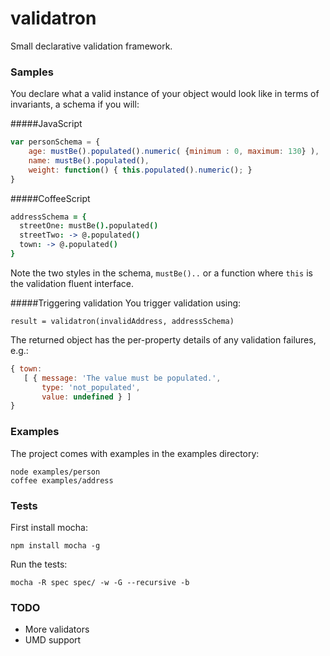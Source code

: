 validatron
==========
Small declarative validation framework.

### Samples
You declare what a valid instance of your object would look like in terms of invariants, a schema if you will:

#####JavaScript
```js
var personSchema = {
    age: mustBe().populated().numeric( {minimum : 0, maximum: 130} ),
    name: mustBe().populated(), 
    weight: function() { this.populated().numeric(); }
}
````
#####CoffeeScript
```coffeescript
addressSchema = {
  streetOne: mustBe().populated()
  streetTwo: -> @.populated()
  town: -> @.populated()
}
```
Note the two styles in the schema, ```mustBe()..``` or a function where ```this``` is the validation fluent interface.

#####Triggering validation
You trigger validation using:

    result = validatron(invalidAddress, addressSchema)

The returned object has the per-property details of any validation failures, e.g.:

```js
{ town: 
   [ { message: 'The value must be populated.',
       type: 'not_populated',
       value: undefined } ] 
}

```

### Examples
The project comes with examples in the examples directory:

    node examples/person
    coffee examples/address

### Tests
First install mocha: 

    npm install mocha -g

Run the tests:

    mocha -R spec spec/ -w -G --recursive -b

### TODO
* More validators
* UMD support